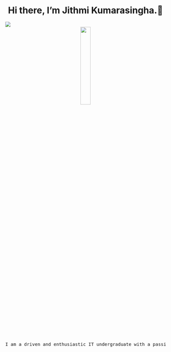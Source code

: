 
<h1 align="center">Hi there, I’m Jithmi Kumarasingha.👋</h1>
<a href="https://github.com/DenverCoder1/readme-typing-svg"><img src="https://readme-typing-svg.herokuapp.com?font=Fredoka+One&size=21&color=00EBF7&width=550&lines=Enthusiastic%2C+driven+and+Innovative+IT+Undergraduate;Creative%2C+Dedicated+and+Ambitious+Achiever"></a>
<div align="center">
    <a href="#"><img width="25%" height="auto" src="https://github.com/Esraa-alii/Esraa-alii" "/></a>
</div>

<pre align="center">
I am a driven and enthusiastic IT undergraduate with a passion for technology and innovation. I thrive on learning new skills and tackling challenging projects. My curiosity and dedication fuel my continuous growth in the ever-evolving field of software development. With a creative mindset and a keen eye for detail, I aim to contribute meaningfully to the tech community and make a positive impact through my work.
</pre>

<!--
**JithmiKumarasingha/JithmiKumarasingha** is a ✨ _special_ ✨ repository because its `README.md` (this file) appears on your GitHub profile.

Here are some ideas to get you started:

- 🔭 I’m currently working on ...
- 🌱 I’m currently learning ...
- 👯 I’m looking to collaborate on ...
- 🤔 I’m looking for help with ...
- 💬 Ask me about ...
- 📫 How to reach me: ...
- 😄 Pronouns: ...
- ⚡ Fun fact: ...
-->
